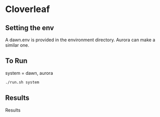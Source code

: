 # Cloverleaf

## Setting the env
A dawn.env is provided in the environment directory. Aurora can make a similar one.

## To Run
system = dawn, aurora

```sh
./run.sh system
```

## Results
Results 
